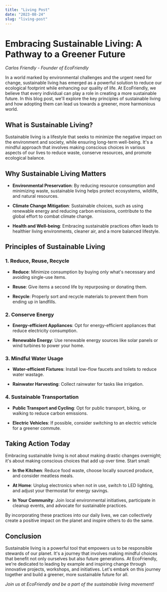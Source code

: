 ```yaml
---
title: "Living Post"
date: "2023-08-24"
slug: "living-post"
---
```


# Embracing Sustainable Living: A Pathway to a Greener Future

*Carlos Friendly - Founder of EcoFriendly*

In a world marked by environmental challenges and the urgent need for change, sustainable living has emerged as a powerful solution to reduce our ecological footprint while enhancing our quality of life. At EcoFriendly, we believe that every individual can play a role in creating a more sustainable future. In this blog post, we'll explore the key principles of sustainable living and how adopting them can lead us towards a greener, more harmonious world.

## What is Sustainable Living?

Sustainable living is a lifestyle that seeks to minimize the negative impact on the environment and society, while ensuring long-term well-being. It's a mindful approach that involves making conscious choices in various aspects of our lives to reduce waste, conserve resources, and promote ecological balance.

## **Why Sustainable Living Matters**

- **Environmental Preservation**: By reducing resource consumption and minimizing waste, sustainable living helps protect ecosystems, wildlife, and natural resources.

- **Climate Change Mitigation**: Sustainable choices, such as using renewable energy and reducing carbon emissions, contribute to the global effort to combat climate change.

- **Health and Well-being**: Embracing sustainable practices often leads to healthier living environments, cleaner air, and a more balanced lifestyle.

## Principles of Sustainable Living

### 1. **Reduce, Reuse, Recycle**

- **Reduce**: Minimize consumption by buying only what's necessary and avoiding single-use items.

- **Reuse**: Give items a second life by repurposing or donating them.

- **Recycle**: Properly sort and recycle materials to prevent them from ending up in landfills.

### 2. **Conserve Energy**

- **Energy-efficient Appliances**: Opt for energy-efficient appliances that reduce electricity consumption.

- **Renewable Energy**: Use renewable energy sources like solar panels or wind turbines to power your home.

### 3. **Mindful Water Usage**

- **Water-efficient Fixtures**: Install low-flow faucets and toilets to reduce water wastage.

- **Rainwater Harvesting**: Collect rainwater for tasks like irrigation.

### 4. **Sustainable Transportation**

- **Public Transport and Cycling**: Opt for public transport, biking, or walking to reduce carbon emissions.

- **Electric Vehicles**: If possible, consider switching to an electric vehicle for a greener commute.

## **Taking Action Today**

Embracing sustainable living is not about making drastic changes overnight; it's about making conscious choices that add up over time. Start small:

- **In the Kitchen**: Reduce food waste, choose locally sourced produce, and consider meatless meals.

- **At Home**: Unplug electronics when not in use, switch to LED lighting, and adjust your thermostat for energy savings.

- **In Your Community**: Join local environmental initiatives, participate in cleanup events, and advocate for sustainable practices.

By incorporating these practices into our daily lives, we can collectively create a positive impact on the planet and inspire others to do the same.

## **Conclusion**

Sustainable living is a powerful tool that empowers us to be responsible stewards of our planet. It's a journey that involves making mindful choices that benefit not only ourselves but also future generations. At EcoFriendly, we're dedicated to leading by example and inspiring change through innovative projects, workshops, and initiatives. Let's embark on this journey together and build a greener, more sustainable future for all.

*Join us at EcoFriendly and be a part of the sustainable living movement!*
